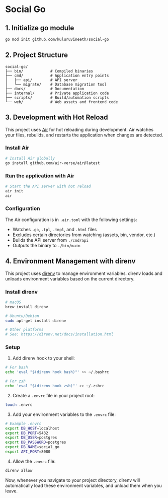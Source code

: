 # Social Go

## 1. Initialize go module

```bash
go mod init github.com/kuluruvineeth/social-go
```

## 2. Project Structure

```
social-go/
├── bin/            # Compiled binaries
├── cmd/            # Application entry points
│   ├── api/        # API server
│   └── migrate/    # Database migration tool
├── docs/           # Documentation
├── internal/       # Private application code
├── scripts/        # Build/automation scripts
└── web/            # Web assets and frontend code
```

## 3. Development with Hot Reload

This project uses [Air](github.com/air-verse/air) for hot reloading during development. Air watches your files, rebuilds, and restarts the application when changes are detected.

### Install Air

```bash
# Install Air globally
go install github.com/air-verse/air@latest
```

### Run the application with Air

```bash
# Start the API server with hot reload
air init
air
```

### Configuration

The Air configuration is in `.air.toml` with the following settings:
- Watches `.go`, `.tpl`, `.tmpl`, and `.html` files
- Excludes certain directories from watching (assets, bin, vendor, etc.)
- Builds the API server from `./cmd/api`
- Outputs the binary to `./bin/main`

## 4. Environment Management with direnv

This project uses [direnv](https://direnv.net/) to manage environment variables. direnv loads and unloads environment variables based on the current directory.

### Install direnv

```bash
# macOS
brew install direnv

# Ubuntu/Debian
sudo apt-get install direnv

# Other platforms
# See: https://direnv.net/docs/installation.html
```

### Setup

1. Add direnv hook to your shell:

```bash
# For bash
echo 'eval "$(direnv hook bash)"' >> ~/.bashrc

# For zsh
echo 'eval "$(direnv hook zsh)"' >> ~/.zshrc
```

2. Create a `.envrc` file in your project root:

```bash
touch .envrc
```

3. Add your environment variables to the `.envrc` file:

```bash
# Example .envrc
export DB_HOST=localhost
export DB_PORT=5432
export DB_USER=postgres
export DB_PASSWORD=postgres
export DB_NAME=social_go
export API_PORT=8080
```

4. Allow the `.envrc` file:

```bash
direnv allow
```

Now, whenever you navigate to your project directory, direnv will automatically load these environment variables, and unload them when you leave.